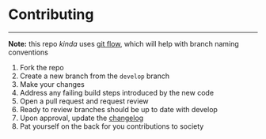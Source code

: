 # Contributing
---
**Note:** this repo *kinda* uses [git flow](https://www.atlassian.com/git/tutorials/comparing-workflows/gitflow-workflow), which will help with branch naming conventions

1. Fork the repo
2. Create a new branch from the `develop` branch
3. Make your changes
4. Address any failing build steps introduced by the new code
5. Open a pull request and request review
6. Ready to review branches should be up to date with develop
7. Upon approval, update the [changelog](https://github.com/laurenball/Steven/blob/master/CHANGELOG.md)
8. Pat yourself on the back for you contributions to society
